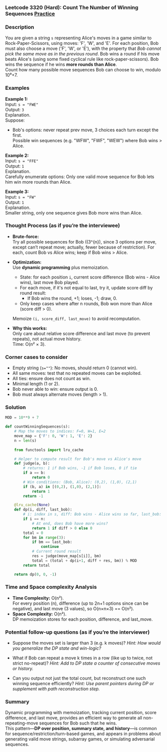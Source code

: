 ### Leetcode 3320 (Hard): Count The Number of Winning Sequences [Practice](https://leetcode.com/problems/count-the-number-of-winning-sequences)

### Description  
You are given a string `s` representing Alice's moves in a game similar to Rock-Paper-Scissors, using moves: 'F', 'W', and 'E'. For each position, Bob must also choose a move ('F', 'W', or 'E'), with the property that *Bob cannot pick the same move as in the previous round*. Bob wins a round if his move beats Alice's (using some fixed cyclical rule like rock-paper-scissors). Bob wins the sequence if he wins **more rounds than Alice**.  
Count how many possible move sequences Bob can choose to win, modulo 10⁹+7.

### Examples  

**Example 1:**  
Input: `s = "FWE"`  
Output: `3`  
Explanation.  
Suppose:  
- Bob's options: never repeat prev move, 3 choices each turn except the first.  
Possible win sequences (e.g. "WFW", "FWF", "WEW") where Bob wins > Alice.

**Example 2:**  
Input: `s = "FFE"`  
Output: `1`  
Explanation.  
Carefully enumerate options: Only one valid move sequence for Bob lets him win more rounds than Alice.

**Example 3:**  
Input: `s = "FW"`  
Output: `1`  
Explanation.  
Smaller string, only one sequence gives Bob more wins than Alice.

### Thought Process (as if you’re the interviewee)  
- **Brute-force:**  
  Try all possible sequences for Bob (\(3^{n}\), since 3 options per move, except can’t repeat move; actually, fewer because of restriction). For each, count Bob vs Alice wins; keep if Bob wins > Alice.

- **Optimization:**  
  Use **dynamic programming** plus memoization.  
  - State: for each position `i`, current score difference (Bob wins - Alice wins), last move Bob played.
  - For each move, if it's not equal to last, try it, update score diff by round result:
    - If Bob wins the round, +1; loses, -1; draw, 0.
  - Only keep cases where after n rounds, Bob won more than Alice (score diff > 0).

  Memoize `(i, score_diff, last_move)` to avoid recomputation.

- **Why this works:**  
  Only care about relative score difference and last move (to prevent repeats), not actual move history.  
  Time: O(n² × 3).

### Corner cases to consider  
- Empty string (`s=""`): No moves, should return 0 (cannot win).
- All same moves: test that no repeated moves can be exploited.
- All ties: ensure does not count as win.
- Minimal length (1 or 2).
- Bob never able to win: ensure output is 0.
- Bob must always alternate moves (length > 1).

### Solution

```python
MOD = 10**9 + 7

def countWinningSequences(s):
    # Map the moves to indices: F=0, W=1, E=2
    move_map = {'F': 0, 'W': 1, 'E': 2}
    n = len(s)
    
    from functools import lru_cache

    # Helper to compute result for Bob's move vs Alice's move
    def judge(a, b):
        # returns: 1 if Bob wins, -1 if Bob loses, 0 if tie
        if a == b:
            return 0
        # Win conditions: (Bob, Alice): (0,2), (1,0), (2,1)
        if (b, a) in [(0,2), (1,0), (2,1)]:
            return 1
        return -1

    @lru_cache(None)
    def dp(i, diff, last_bob):
        # i: index in s, diff: Bob wins - Alice wins so far, last_bob: prev Bob move (0/1/2), -1 for first round
        if i == n:
            # At end, does Bob have more wins?
            return 1 if diff > 0 else 0
        total = 0
        for bm in range(3):
            if bm == last_bob:
                continue
            # Current round result
            res = judge(move_map[s[i]], bm)
            total = (total + dp(i+1, diff + res, bm)) % MOD
        return total

    return dp(0, 0, -1)
```

### Time and Space complexity Analysis  

- **Time Complexity:** O(n²).  
    For every position (n), difference (up to 2n+1 options since can be negative), and last move (3 values), so O(n×n×3) == O(n²).
- **Space Complexity:** O(n²).  
    DP memoization stores for each position, difference, and last_move.

### Potential follow-up questions (as if you’re the interviewer)  

- Suppose the moves set is larger than 3 (e.g. k moves)?
  *Hint: How would you generalize the DP state and win-logic?*

- What if Bob can repeat a move k times in a row (like up to twice, not strict no-repeat)?
  *Hint: Add to DP state a counter of consecutive moves or history.*

- Can you output not just the total count, but reconstruct one such winning sequence efficiently?
  *Hint: Use parent pointers during DP or supplement with path reconstruction step.*

### Summary
Dynamic programming with memoization, tracking current position, score difference, and last move, provides an efficient way to generate all non-repeating-move sequences for Bob such that he wins.  
This pattern—**DP over position, summary state, and history**—is common for sequence/restriction/turn-based games, and appears in problems about generating valid move strings, subarray games, or simulating adversarial sequences.